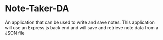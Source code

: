 # Note-Taker-DA
An application that can be used to write and save notes. This application will use an Express.js back end and will save and retrieve note data from a JSON file
